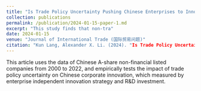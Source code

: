 ```yaml
---
title: "Is Trade Policy Uncertainty Pushing Chinese Enterprises to Innovate (in Chinese)"
collection: publications
permalink: /publication/2024-01-15-paper-1.md
excerpt: "This study finds that non-tra"
date: 2024-01-15
venue: "Journal of International Trade (国际贸易问题)"
citation: "Kun Lang, Alexander X. Li. (2024). "Is Trade Policy Uncertainty Pushing Chinese Enterprises to Innovate (in Chinese)" <i>Journal of International Trade</i>. 2024(01):87-104."
---
```


This article uses the data of Chinese A-share non-financial listed companies from 2000 to 2022, and empirically tests the impact of trade policy uncertainty on Chinese corporate innovation, which measured by enterprise independent innovation strategy and R&D investment.
